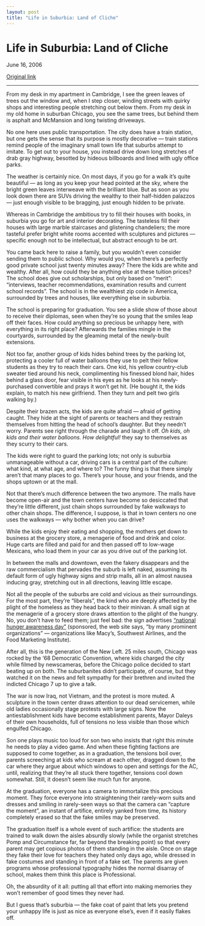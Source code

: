 ```yaml
---
layout: post
title: "Life in Suburbia: Land of Cliche"
---
```

Life in Suburbia: Land of Cliche
================================

June 16, 2006

[Original link](http://www.aaronsw.com/weblog/suburbia)

* * * * *

From my desk in my apartment in Cambridge, I see the green leaves of
trees out the window and, when I step closer, winding streets with
quirky shops and interesting people stretching out below them. From my
desk in my old home in suburban Chicago, you see the same trees, but
behind them is asphalt and McMansion and long twisting driveways.

No one here uses public transportation. The city does have a train
station, but one gets the sense that its purpose is mostly decorative —
train stations remind people of the imaginary small town life that
suburbs attempt to imitate. To get out to your house, you instead drive
down long stretches of drab gray highway, besotted by hideous billboards
and lined with ugly office parks.

The weather is certainly nice. On most days, if you go for a walk it’s
quite beautiful — as long as you keep your head pointed at the sky,
where the bright green leaves interweave with the brilliant blue. But as
soon as you look down there are SUVs driving the wealthy to their
half-hidden palazzos — just enough visible to be bragging, just enough
hidden to be private.

Whereas in Cambridge the ambitious try to fill their houses with books,
in suburbia you go for art and interior decorating. The tasteless fill
their houses with large marble staircases and glistening chandeliers;
the more tasteful prefer bright white rooms accented with sculptures and
pictures — specific enough not to be intellectual, but abstract enough
to be *art*.

You came back here to raise a family, but you wouldn’t even consider
sending them to public school. Why would you, when there’s a perfectly
good private school just twenty minutes away? There the kids are white
and wealthy. After all, how could they be anything else at these tuition
prices? The school does give out scholarships, but only based on
“merit”: “interviews, teacher recommendations, examination results and
current school records”. The school is in the wealthiest zip code in
America, surrounded by trees and houses, like everything else in
suburbia.

The school is preparing for graduation. You see a slide show of those
about to receive their diplomas, seen when they’re so young that the
smiles leap off their faces. How could anything so precious be unhappy
here, with everything in its right place? Afterwards the families mingle
in the courtyards, surrounded by the gleaming metal of the newly-built
extensions.

Not too far, another group of kids hides behind trees by the parking
lot, protecting a cooler full of water balloons they use to pelt their
fellow students as they try to reach their cars. One kid, his yellow
country-club sweater tied around his neck, complimenting his finessed
blond hair, hides behind a glass door, fear visible in his eyes as he
looks at his newly-purchased convertible and prays it won’t get hit. (He
bought it, the kids explain, to match his new girlfriend. Then they turn
and pelt two girls walking by.)

Despite their brazen acts, the kids are quite afraid — afraid of getting
caught. They hide at the sight of parents or teachers and they restrain
themselves from hitting the head of school’s daughter. But they needn’t
worry. Parents see right through the charade and laugh it off. *Oh kids,
oh kids and their water balloons. How delightful!* they say to
themselves as they scurry to their cars.

The kids were right to guard the parking lots; not only is suburbia
unmanageable without a car, driving cars is a central part of the
culture: what kind, at what age, and where to? The funny thing is that
there simply aren’t that many places to go. There’s your house, and your
friends, and the shops uptown or at the mall.

Not that there’s much difference between the two anymore. The malls have
become open-air and the town centers have become so desiccated that
they’re little different, just chain shops surrounded by fake walkways
to other chain shops. The difference, I suppose, is that in town centers
no one uses the walkways — why bother when you can drive?

While the kids enjoy their eating and shopping, the mothers get down to
business at the grocery store, a menagerie of food and drink and color.
Huge carts are filled and paid for and then passed off to low-wage
Mexicans, who load them in your car as you drive out of the parking lot.

In between the malls and downtown, even the fakery disappears and the
raw commercialism that pervades the suburb is left naked, assuming its
default form of ugly highway signs and strip malls, all in an almost
nausea inducing gray, stretching out in all directions, leaving little
escape.

Not all the people of the suburbs are cold and vicious as their
surroundings. For the most part, they’re “liberals”, the kind who are
deeply affected by the plight of the homeless as they head back to their
minivan. A small sign at the menagerie of a grocery store draws
attention to the plight of the hungry. No, you don’t have to feed them;
just feel bad: the sign advertises [“national hunger awareness
day”](http://www.hungerday.org/) (sponsored, the web site says, “by many
prominent organizations” — organizations like Macy’s, Southwest
Airlines, and the Food Marketing Institute).

After all, this is the generation of the New Left. 25 miles south,
Chicago was rocked by the ‘68 Democratic Convention, where kids charged
the city while filmed by newscameras, before the Chicago police decided
to start beating up on both. The suburbanites didn’t participate, of
course, but they watched it on the news and felt sympathy for their
brethren and invited the indicted Chicago 7 up to give a talk.

The war is now Iraq, not Vietnam, and the protest is more muted. A
sculpture in the town center draws attention to our dead servicemen,
while old ladies occasionally stage protests with large signs. Now the
antiestablishment kids have become establishment parents, Mayor Daleys
of their own households, full of tensions no less visible than those
which engulfed Chicago.

Son one plays music too loud for son two who insists that right this
minute he needs to play a video game. And when these fighting factions
are supposed to come together, as in a graduation, the tensions boil
over, parents screeching at kids who scream at each other, dragged down
to the car where they argue about which windows to open and settings for
the AC, until, realizing that they’re all stuck there together, tensions
cool down somewhat. Still, it doesn’t seem like much fun for anyone.

At the graduation, everyone has a camera to immortalize this precious
moment. They force everyone into straightening their rarely-worn suits
and dresses and smiling in rarely-seen ways so that the camera can
“capture the moment”, an instant of artifice, entirely yanked from time,
its history completely erased so that the fake smiles may be preserved.

The graduation itself is a whole event of such artifice: the students
are trained to walk down the aisles absurdly slowly (while the organist
stretches Pomp and Circumstance far, far beyond the breaking point) so
that every parent may get copious photos of them standing in the aisle.
Once on stage they fake their love for teachers they hated only days
ago, while dressed in fake costumes and standing in front of a fake set.
The parents are given programs whose professional typography hides the
normal disarray of school, makes them think this place is Professional.

Oh, the absurdity of it all: putting all that effort into making
memories they won’t remember of good times they never had.

But I guess that’s suburbia — the fake coat of paint that lets you
pretend your unhappy life is just as nice as everyone else’s, even if it
easily flakes off.
